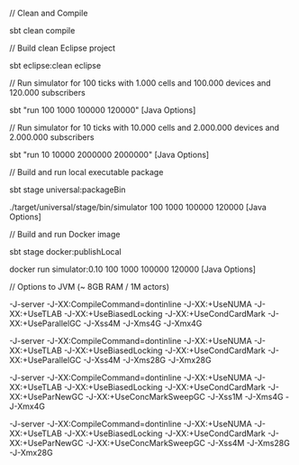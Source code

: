 // Clean and Compile

sbt clean compile


// Build clean Eclipse project

sbt eclipse:clean eclipse


// Run simulator for 100 ticks with 1.000 cells and 100.000 devices and 120.000 subscribers

sbt "run 100 1000 100000 120000" [Java Options]


// Run simulator for 10 ticks with 10.000 cells and 2.000.000 devices and 2.000.000 subscribers

sbt "run 10 10000 2000000 2000000" [Java Options]


// Build and run local executable package

sbt stage universal:packageBin

./target/universal/stage/bin/simulator 100 1000 100000 120000 [Java Options]


// Build and run Docker image

sbt stage docker:publishLocal

docker run simulator:0.10 100 1000 100000 120000 [Java Options]


// Options to JVM (~ 8GB RAM / 1M actors)

-J-server -J-XX:CompileCommand=dontinline -J-XX:+UseNUMA -J-XX:+UseTLAB -J-XX:+UseBiasedLocking -J-XX:+UseCondCardMark -J-XX:+UseParallelGC -J-Xss4M -J-Xms4G -J-Xmx4G

-J-server -J-XX:CompileCommand=dontinline -J-XX:+UseNUMA -J-XX:+UseTLAB -J-XX:+UseBiasedLocking -J-XX:+UseCondCardMark -J-XX:+UseParallelGC -J-Xss4M -J-Xms28G -J-Xmx28G

-J-server -J-XX:CompileCommand=dontinline -J-XX:+UseNUMA -J-XX:+UseTLAB -J-XX:+UseBiasedLocking -J-XX:+UseCondCardMark -J-XX:+UseParNewGC -J-XX:+UseConcMarkSweepGC -J-Xss1M -J-Xms4G -J-Xmx4G

-J-server -J-XX:CompileCommand=dontinline -J-XX:+UseNUMA -J-XX:+UseTLAB -J-XX:+UseBiasedLocking -J-XX:+UseCondCardMark -J-XX:+UseParNewGC -J-XX:+UseConcMarkSweepGC -J-Xss4M -J-Xms28G -J-Xmx28G
